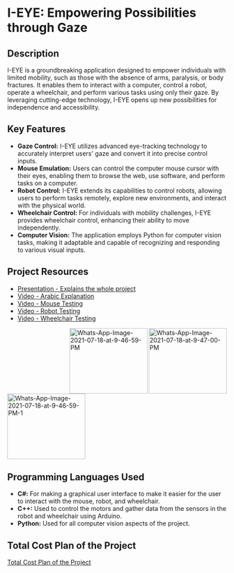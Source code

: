 
  <h1>I-EYE: Empowering Possibilities through Gaze</h1>
  <h2>Description</h2>
  <p>I-EYE is a groundbreaking application designed to empower individuals with limited mobility, such as those with the absence of arms, paralysis, or body fractures. It enables them to interact with a computer, control a robot, operate a wheelchair, and perform various tasks using only their gaze. By leveraging cutting-edge technology, I-EYE opens up new possibilities for independence and accessibility.</p>
  
  <h2>Key Features</h2>
  <ul>
      <li><strong>Gaze Control:</strong> I-EYE utilizes advanced eye-tracking technology to accurately interpret users' gaze and convert it into precise control inputs.</li>
      <li><strong>Mouse Emulation:</strong> Users can control the computer mouse cursor with their eyes, enabling them to browse the web, use software, and perform tasks on a computer.</li>
      <li><strong>Robot Control:</strong> I-EYE extends its capabilities to control robots, allowing users to perform tasks remotely, explore new environments, and interact with the physical world.</li>
      <li><strong>Wheelchair Control:</strong> For individuals with mobility challenges, I-EYE provides wheelchair control, enhancing their ability to move independently.</li>
      <li><strong>Computer Vision:</strong> The application employs Python for computer vision tasks, making it adaptable and capable of recognizing and responding to various visual inputs.</li>
  </ul>

  <h2>Project Resources</h2>
  <ul>
      <li><a href="https://docs.google.com/presentation/d/1VyNxVAkxJONPLYYoKap0SeabsTvVAQ51/edit?usp=sharing&ouid=105833163036151789151&rtpof=true&sd=true">Presentation - Explains the whole project</a></li>
      <li><a href="https://drive.google.com/file/d/1ClCEGAaVe74rs08X3xWk18gbpJ5oDVUN/view?usp=sharing">Video - Arabic Explanation</a></li>
      <li><a href="https://drive.google.com/file/d/1DfhEY9LRqgqb__TAC38EWIk_TUd7iKrs/view?usp=sharing">Video - Mouse Testing</a></li>
      <li><a href="https://drive.google.com/file/d/17PIoAr-vt41mzIFHOPGbObaYUos_FbEX/view?usp=sharing">Video - Robot Testing</a></li>
      <li><a href="https://drive.google.com/file/d/1-H2gMOY9Cm4aWm0P1mMKBeSlLE2z5I4t/view?usp=sharing">Video - Wheelchair Testing</a></li>
  </ul>

  <img src="https://i.ibb.co/58z8LL7/Whats-App-Image-2021-07-18-at-9-47-00-PM.jpg" alt="Whats-App-Image-2021-07-18-at-9-47-00-PM"  border="0" width="179" height="150" align="right">
  <img src="https://i.ibb.co/mSfKydK/Whats-App-Image-2021-07-18-at-9-46-59-PM.jpg" alt="Whats-App-Image-2021-07-18-at-9-46-59-PM" border="0" width="179" height="150" align="right">
  <img src="https://i.ibb.co/4Jt9W2J/Whats-App-Image-2021-07-18-at-9-46-59-PM-1.jpg" alt="Whats-App-Image-2021-07-18-at-9-46-59-PM-1" border="0" width="179" height="150">

  <h2>Programming Languages Used</h2>
  <ul>
      <li><strong>C#:</strong> For making a graphical user interface to make it easier for the user to interact with the mouse, robot, and wheelchair.</li>
      <li><strong>C++:</strong> Used to control the motors and gather data from the sensors in the robot and wheelchair using Arduino.</li>
      <li><strong>Python:</strong> Used for all computer vision aspects of the project.</li>
  </ul>

  <h2>Total Cost Plan of the Project</h2>
  <p><a href="https://docs.google.com/spreadsheets/d/14pD3MzcRgwLtpC4KqNtdqx6HUnT7QUyf/edit?usp=sharing&ouid=105833163036151789151&rtpof=true&sd=true">Total Cost Plan of the Project</a></p>

